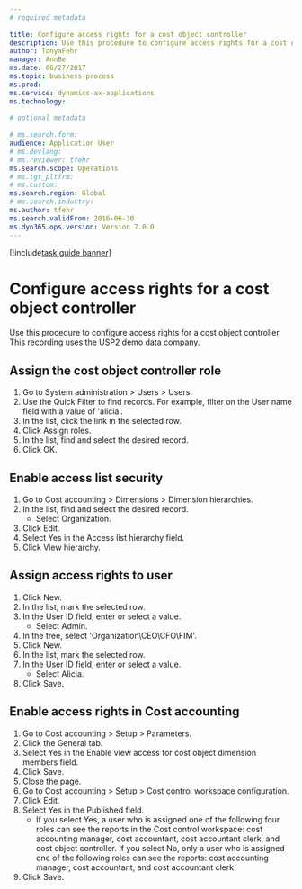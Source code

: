 ```yaml
--- 
# required metadata 
 
title: Configure access rights for a cost object controller
description: Use this procedure to configure access rights for a cost object controller. 
author: TonyaFehr 
manager: AnnBe 
ms.date: 06/27/2017
ms.topic: business-process 
ms.prod:  
ms.service: dynamics-ax-applications 
ms.technology:  
 
# optional metadata 
 
# ms.search.form:   
audience: Application User 
# ms.devlang:  
# ms.reviewer: tfehr 
ms.search.scope: Operations 
# ms.tgt_pltfrm:  
# ms.custom:  
ms.search.region: Global
# ms.search.industry: 
ms.author: tfehr 
ms.search.validFrom: 2016-06-30 
ms.dyn365.ops.version: Version 7.0.0 
---
```


[!include[task guide banner](.../includes/task-guide-banner.md)]

# Configure access rights for a cost object controller

Use this procedure to configure access rights for a cost object controller. This recording uses the USP2 demo data company.


## Assign the cost object controller role
1. Go to System administration > Users > Users.
2. Use the Quick Filter to find records. For example, filter on the User name field with a value of 'alicia'.
3. In the list, click the link in the selected row.
4. Click Assign roles.
5. In the list, find and select the desired record.
6. Click OK.

## Enable access list security
1. Go to Cost accounting > Dimensions > Dimension hierarchies.
2. In the list, find and select the desired record.
    * Select Organization.  
3. Click Edit.
4. Select Yes in the Access list hierarchy field.
5. Click View hierarchy.

## Assign access rights to user
1. Click New.
2. In the list, mark the selected row.
3. In the User ID field, enter or select a value.
    * Select Admin.  
4. In the tree, select 'Organization\CEO\CFO\FIM'.
5. Click New.
6. In the list, mark the selected row.
7. In the User ID field, enter or select a value.
    * Select Alicia.  
8. Click Save.

## Enable access rights in Cost accounting
1. Go to Cost accounting > Setup > Parameters.
2. Click the General tab.
3. Select Yes in the Enable view access for cost object dimension members field.
4. Click Save.
5. Close the page.
6. Go to Cost accounting > Setup > Cost control workspace configuration.
7. Click Edit.
8. Select Yes in the Published field.
    * If you select Yes, a user who is assigned one of the following four roles can see the reports in the Cost control workspace: cost accounting manager, cost accountant, cost accountant clerk, and cost object controller. If you select No, only a user who is assigned one of the following roles can see the reports: cost accounting manager, cost accountant, and cost accountant clerk.    
9. Click Save.

